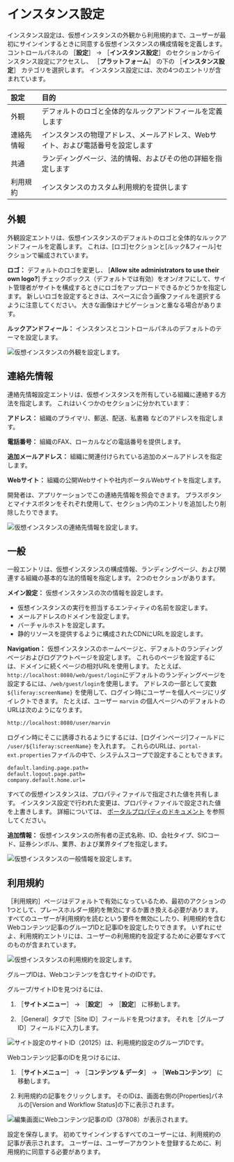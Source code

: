 # インスタンス設定

インスタンス設定は、仮想インスタンスの外観から利用規約まで、ユーザーが最初にサインインするときに同意する仮想インスタンスの構成情報を定義します。 コントロールパネルの ［**設定**］ &rarr; ［**インスタンス設定**］ のセクションからインスタンス設定にアクセスし、 ［**プラットフォーム**］ の下の ［**インスタンス設定**］ カテゴリを選択します。 インスタンス設定には、次の4つのエントリが含まれています。

| 設定    | 目的                                         |
|:----- |:------------------------------------------ |
| 外観    | デフォルトのロゴと全体的なルックアンドフィールを定義します              |
| 連絡先情報 | インスタンスの物理アドレス、メールアドレス、Webサイト、および電話番号を設定します |
| 共通    | ランディングページ、法的情報、およびその他の詳細を指定します             |
| 利用規約  | インスタンスのカスタム利用規約を提供します                      |

## 外観

外観設定エントリは、仮想インスタンスのデフォルトのロゴと全体的なルックアンドフィールを定義します。 これは、[ロゴ]セクションと[ルック&フィール]セクションで編成されています。

**ロゴ：** デフォルトのロゴを変更し、 [**Allow site administrators to use their own logo?**] チェックボックス（デフォルトでは有効）をオン/オフにして、サイト管理者がサイトを構成するときにロゴをアップロードできるかどうかを指定します。 新しいロゴを設定するときは、スペースに合う画像ファイルを選択するように注意してください。 大きな画像はナビゲーションと重なる場合があります。

**ルックアンドフィール：** インスタンスとコントロールパネルのデフォルトのテーマを設定します。

![仮想インスタンスの外観を設定します。](./instance-configuration/images/01.png)

## 連絡先情報

連絡先情報設定エントリは、仮想インスタンスを所有している組織に連絡する方法を指定します。 これはいくつかのセクションに分かれています：

**アドレス：** 組織のプライマリ、郵送、配送、私書箱 などのアドレスを指定します。

**電話番号：** 組織のFAX、ローカルなどの電話番号を提供します。

**追加メールアドレス：** 組織に関連付けられている追加のメールアドレスを指定します。

**Webサイト：** 組織の公開Webサイトや社内ポータルWebサイトを指定します。

開発者は、アプリケーションでこの連絡先情報を照会できます。 プラスボタンとマイナスボタンをそれぞれ使用して、セクション内のエントリを追加したり削除したりできます。

![仮想インスタンスの連絡先情報を設定します。](./instance-configuration/images/02.png)

## 一般

一般エントリは、仮想インスタンスの構成情報、ランディングページ、および関連する組織の基本的な法的情報を指定します。 2つのセクションがあります。

**メイン設定：** 仮想インスタンスの次の情報を設定します。

* 仮想インスタンスの実行を担当するエンティティの名前を設定します。
* メールアドレスのドメインを設定します。
* バーチャルホストを設定します。
* 静的リソースを提供するように構成されたCDNにURLを設定します。

**Navigation：** 仮想インスタンスのホームページと、デフォルトのランディングページおよびログアウトページを設定します。 これらのページを設定するには、ドメインに続くページの相対URLを使用します。 たとえば、`http://localhost:8080/web/guest/login`にデフォルトのランディングページを設定するには、`/web/guest/login`を使用します。 アドレスの一部として変数 `${liferay:screenName}` を使用して、ログイン時にユーザーを個人ページにリダイレクトできます。 たとえば、ユーザー `marvin` の個人ページへのデフォルトのURLは次のようになります。

```bash
http://localhost:8080/user/marvin
```

ログイン時にそこに誘導されるようにするには、[ログインページ]フィールドに `/user/${liferay:screenName}` を入れます。 これらのURLは、`portal-ext.properties`ファイルの中で、システムスコープで設定することもできます。

```properties
default.landing.page.path=
default.logout.page.path=
company.default.home.url=
```

すべての仮想インスタンスは、プロパティファイルで指定された値を共有します。 インスタンス設定で行われた変更は、プロパティファイルで設定された値を上書きします。 詳細については、 [ポータルプロパティのドキュメント](https://learn.liferay.com/reference/latest/en/dxp/propertiesdoc/portal.properties.html) を参照してください。

**追加情報：** 仮想インスタンスの所有者の正式名称、ID、会社タイプ、SICコード、証券シンボル、業界、および業界タイプを指定します。

![仮想インスタンスの一般情報を設定します。](./instance-configuration/images/03.png)

## 利用規約

［利用規約］ページはデフォルトで有効になっているため、最初のアクションの1つとして、プレースホルダー規約を無効にするか置き換える必要があります。 すべてのユーザーが利用規約を読むという要件を無効にしたり、利用規約を含むWebコンテンツ記事のグループIDと記事IDを設定したりできます。 いずれにせよ、利用規約エントリには、ユーザーの利用規約を設定するために必要なすべてのものが含まれています。

![仮想インスタンスの利用規約を設定します。](./instance-configuration/images/04.png)

グループIDは、Webコンテンツを含むサイトのIDです。

グループ/サイトIDを見つけるには、

1. ［**サイトメニュー**］ &rarr; ［**設定**］ &rarr; ［**設定**］ に移動します。

1. ［General］タブで［Site ID］フィールドを見つけます。 それを［グループID］フィールドに入力します。

![サイト設定のサイトID（20125）は、利用規約設定のグループIDです。](./instance-configuration/images/05.png)

Webコンテンツ記事のIDを見つけるには、

1. ［**サイトメニュー**］ &rarr; ［**コンテンツ & データ**］ &rarr; ［**Webコンテンツ**］ に移動します。

1. 利用規約の記事をクリックします。 そのIDは、画面右側の[Properties]パネルの[Version and Workflow Status]の下に表示されます。

![編集画面にWebコンテンツ記事のID（37808）が表示されます。](./instance-configuration/images/06.png)

設定を保存します。 初めてサインインするすべてのユーザーには、利用規約の記事が表示されます。 ユーザーは、ユーザーアカウントを登録するために、利用規約に同意する必要があります。 